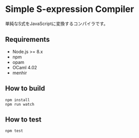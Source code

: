 # Simple S-expression Compiler

単純なS式をJavaScriptに変換するコンパイラです。

## Requirements

* Node.js >= 8.x
* npm
* opam
* OCaml 4.02
* menhir

## How to build

```
npm install
npm run watch
```

## How to test

```
npm test
```
